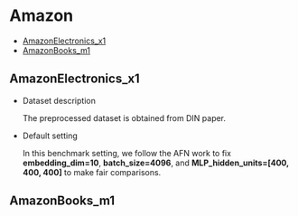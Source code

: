 # Amazon

+ [AmazonElectronics_x1](#AmazonElectronics_x1)
+ [AmazonBooks_m1](#AmazonBooks_m1)


## AmazonElectronics_x1

+ Dataset description

  The preprocessed dataset is obtained from DIN paper.
  


+ Default setting
  
  In this benchmark setting, we follow the AFN work to fix **embedding_dim=10**, **batch_size=4096**, and **MLP_hidden_units=[400, 400, 400]** to make fair comparisons.


## AmazonBooks_m1


